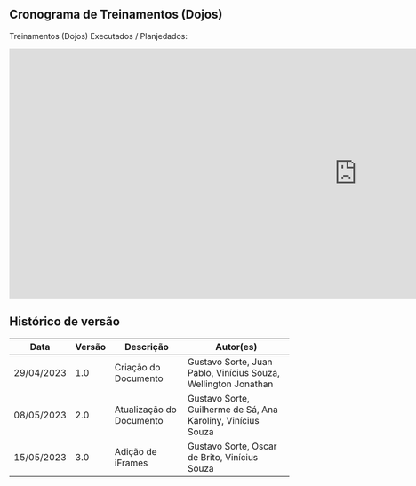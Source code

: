 ## Cronograma de Treinamentos (Dojos)

Treinamentos (Dojos) Executados / Planjedados:

<iframe width="1250px" height="450px" frameborder="0"width="1250px" height="550px" frameborder="0" src="https://docs.google.com/spreadsheets/d/1sxyLXKhTZR7ouhJkCmd6OatWDRnAtHbAg4XNN_KSVLA/edit#gid=0"></iframe>



## Histórico de versão
| Data | Versão | Descrição | Autor(es) |
| ---- | ---- | ---- | ---- |
| 29/04/2023 | 1.0 | Criação do Documento | Gustavo Sorte, Juan Pablo, Vinícius Souza, Wellington Jonathan |
| 08/05/2023 | 2.0 | Atualização do Documento | Gustavo Sorte, Guilherme de Sá, Ana Karoliny, Vinícius Souza |
| 15/05/2023 | 3.0 | Adição de iFrames | Gustavo Sorte, Oscar de Brito, Vinícius Souza |
